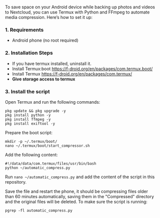 
To save space on your Android device while backing up photos and videos to Nextcloud, you can use Termux with Python and FFmpeg to automate media compression. Here’s how to set it up:
### 1. Requirements
* Android phone (no root required)
### 2. Installation Steps
* If you have termux installed, uninstall it.
* Install Termux:boot https://f-droid.org/en/packages/com.termux.boot/
* Install Termux https://f-droid.org/en/packages/com.termux/
* **Give storage access to termux**
### 3. Install the script
Open Termux and run the following commands:
```
pkg update && pkg upgrade -y
pkg install python -y
pkg install ffmpeg -y
pkg install exiftool -y
```
Prepare the boot script:
```
mkdir -p ~/.termux/boot/
nano ~/.termux/boot/start_compressor.sh
```
Add the following content:
```
#!/data/data/com.termux/files/usr/bin/bash
python ~/automatic_compress.py
```
Run `nano ~/automatic_compress.py` and add the content of the script in this repository.

Save the file and restart the phone, it should be compressing files older than 60 minutes automatically, saving them in the "Compressed" directory and the original files will be deleted. To make sure the script is running:
```
pgrep -fl automatic_compress.py
```
